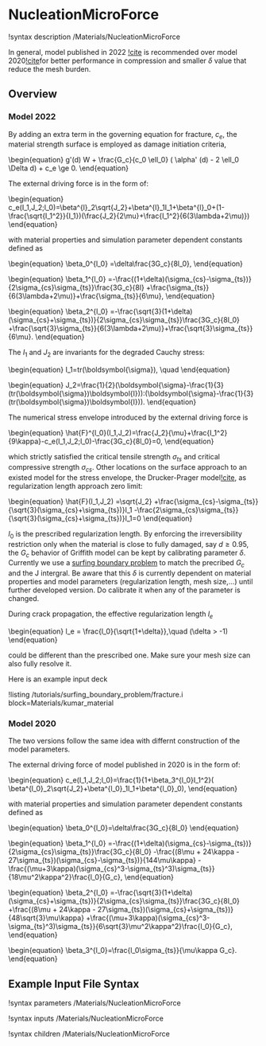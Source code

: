 # NucleationMicroForce

!syntax description /Materials/NucleationMicroForce

In general, model published in 2022 [!cite](https://doi.org/10.1007/s10704-022-00653-z) is recommended over model 2020[!cite](https://doi.org/10.1016/j.jmps.2020.104027)for better performance in compression and smaller $\delta$ value that reduce the mesh burden.

## Overview 

### Model 2022

By adding an extra term in the governing equation for fracture, $c_e$, the material strength surface is employed as damage initiation criteria,

\begin{equation}
g'(d) W + \frac{G_c}{c_0 \ell_0} ( \alpha' (d) - 2 \ell_0 \Delta d)  + c_e \ge 0.
\end{equation}

The external driving force is in the form of:

\begin{equation}
    c_e(I_1,J_2;l_0)=\beta^{l}_2\sqrt{J_2}+\beta^{l}_1I_1+\beta^{l}_0+(1-\frac{\sqrt{I_1^2}}{I_1})(\frac{J_2}{2\mu}+\frac{I_1^2}{6(3\lambda+2\mu)})
\end{equation}

with material properties and simulation parameter dependent constants defined as

\begin{equation}
\beta_0^{l_0}
=\delta\frac{3G_c}{8l_0},
\end{equation}

\begin{equation}
\beta_1^{l_0}
=-\frac{(1+\delta)(\sigma_{cs}-\sigma_{ts})}{2\sigma_{cs}\sigma_{ts}}\frac{3G_c}{8l}
+\frac{\sigma_{ts}}{6(3\lambda+2\mu)}+\frac{\sigma_{ts}}{6\mu},
\end{equation}

\begin{equation}
\beta_2^{l_0}
=-\frac{\sqrt{3}(1+\delta)(\sigma_{cs}+\sigma_{ts})}{2\sigma_{cs}\sigma_{ts}}\frac{3G_c}{8l_0}
+\frac{\sqrt{3}\sigma_{ts}}{6(3\lambda+2\mu)}+\frac{\sqrt{3}\sigma_{ts}}{6\mu}.
\end{equation}

The $I_1$ and $J_2$ are invariants for the degraded Cauchy stress:

\begin{equation}
    I_1=tr(\boldsymbol{\sigma}), \quad
\end{equation}

\begin{equation}
    J_2=\frac{1}{2}(\boldsymbol{\sigma}-\frac{1}{3}(tr(\boldsymbol{\sigma})\boldsymbol{I})):(\boldsymbol{\sigma}-\frac{1}{3}(tr(\boldsymbol{\sigma})\boldsymbol{I})).
\end{equation}

The numerical stress envelope introduced by the external driving force is

\begin{equation}
\hat{F}^{l_0}(I_1,J_2)=\frac{J_2}{\mu}+\frac{I_1^2}{9\kappa}-c_e(I_1,J_2;l_0)-\frac{3G_c}{8l_0}=0,
\end{equation}

which strictly satisfied the critical tensile strength $\sigma_{ts}$ and critical compressive strength $\sigma_{cs}$. Other locations on the surface approach to an existed model for the stress envelope, the Drucker-Prager model[!cite](https://www.jstor.org/stable/43633942), as regularization length approach zero limit:

\begin{equation}
    \hat{F}(I_1,J_2)
    =\sqrt{J_2}
    +\frac{\sigma_{cs}-\sigma_{ts}}{\sqrt{3}(\sigma_{cs}+\sigma_{ts})}I_1
    -\frac{2\sigma_{cs}\sigma_{ts}}{\sqrt{3}(\sigma_{cs}+\sigma_{ts})}I_1=0
\end{equation}

$l_0$ is the prescribed regularization length. By enforcing the irreversibility restriction only when the material is close to fully damaged, say $d\ge 0.95$, the $G_c$ behavior of Griffith model can be kept by calibrating parameter $\delta$. Currently we use a [surfing boundary problem](tutorials/12_surfing_boundary_problem.md) to match the precribed $G_c$ and the J intergral. Be aware that this $\delta$ is currently dependent on material properties and model parameters (regularization length, mesh size,...) until further developed version. Do calibrate it when any of the parameter is changed.

During crack propagation, the effective regularization length $l_e$ 

\begin{equation}
l_e = \frac{l_0}{\sqrt{1+\delta}},\quad (\delta > -1)
\end{equation}

could be different than the prescribed one. Make sure your mesh size can also fully resolve it.

Here is an example input deck

!listing /tutorials/surfing_boundary_problem/fracture.i block=Materials/kumar_material

### Model 2020

The two versions follow the same idea with differnt construction of the model parameters.

The external driving force of model published in 2020 is in the form of:

\begin{equation}
    c_e(I_1,J_2;l_0)=\frac{1}{1+\beta_3^{l_0}I_1^2}( \beta^{l_0}_2\sqrt{J_2}+\beta^{l_0}_1I_1+\beta^{l_0}_0),
\end{equation} 

with material properties and simulation parameter dependent constants defined as

\begin{equation}
\beta_0^{l_0}=\delta\frac{3G_c}{8l_0}
\end{equation}

\begin{equation}
\beta_1^{l_0}
=-\frac{(1+\delta)(\sigma_{cs}-\sigma_{ts})}{2\sigma_{cs}\sigma_{ts}}\frac{3G_c}{8l_0}
-\frac{(8\mu + 24\kappa - 27\sigma_{ts})(\sigma_{cs}-\sigma_{ts})}{144\mu\kappa}
-\frac{(\mu+3\kappa)(\sigma_{cs}^3-\sigma_{ts}^3)\sigma_{ts}}{18\mu^2\kappa^2}\frac{l_0}{G_c},
\end{equation}

\begin{equation}
\beta_2^{l_0}
=-\frac{\sqrt{3}(1+\delta)(\sigma_{cs}+\sigma_{ts})}{2\sigma_{cs}\sigma_{ts}}\frac{3G_c}{8l_0}
+\frac{(8\mu + 24\kappa - 27\sigma_{ts})(\sigma_{cs}+\sigma_{ts})}{48\sqrt{3}\mu\kappa}
+\frac{(\mu+3\kappa)(\sigma_{cs}^3-\sigma_{ts}^3)\sigma_{ts}}{6\sqrt{3}\mu^2\kappa^2}\frac{l_0}{G_c},
\end{equation}

\begin{equation}
\beta_3^{l_0}=\frac{l_0\sigma_{ts}}{\mu\kappa G_c}.
\end{equation}

## Example Input File Syntax

!syntax parameters /Materials/NucleationMicroForce

!syntax inputs /Materials/NucleationMicroForce

!syntax children /Materials/NucleationMicroForce
